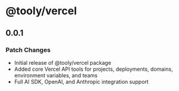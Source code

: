 # @tooly/vercel

## 0.0.1

### Patch Changes

- Initial release of @tooly/vercel package
- Added core Vercel API tools for projects, deployments, domains, environment variables, and teams
- Full AI SDK, OpenAI, and Anthropic integration support
